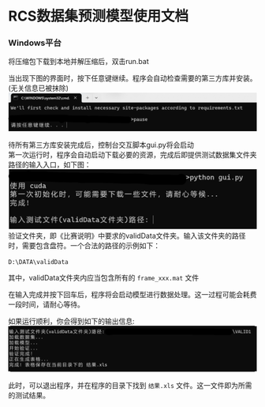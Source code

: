 # RCS数据集预测模型使用文档

### Windows平台
将压缩包下载到本地并解压缩后，双击run.bat

当出现下图的界面时，按下任意键继续。程序会自动检查需要的第三方库并安装。(无关信息已被抹除)
![第一个界面](doc/pic_ui_1.png)

待所有第三方库安装完成后，控制台交互脚本gui.py将会启动  
第一次运行时，程序会自动启动下载必要的资源，完成后即提供测试数据集文件夹路径的输入入口，如下图：
![第二个界面](doc/pic_ui_2.png)
验证文件夹，即《比赛说明》中要求的validData文件夹。输入该文件夹的路径时，需要包含盘符。一个合法的路径的示例如下：  

`D:\DATA\validData`  

其中，validData文件夹内应当包含所有的 `frame_xxx.mat` 文件

在输入完成并按下回车后，程序将会启动模型进行数据处理。这一过程可能会耗费一段时间，请耐心等待。

如果运行顺利，你会得到如下的输出信息:
![第三个界面](doc/pic_ui_3.png)  

此时，可以退出程序，并在程序的目录下找到 `结果.xls` 文件。这一文件即为所需的测试结果。
